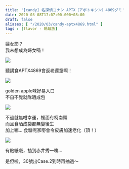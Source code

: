 ```yaml
---
title: '[candy] 名探偵コナン APTX（アポトキシン）4869グミ'
date: 2020-03-08T17:07:00.000+08:00
draft: false
aliases: [ "/2020/03/candy-aptx4869.html" ]
tags : [flavor - 螞蟻族]
---
```


婦女節？  
我未想成為婦女喎！  

![](/images/konan4869.jpg)

聽講食APTX4869會返老還童啊！  

![](https://n0bskw.ch.files.1drv.com/y4mK8V7goK0lnuHeULvSMX_vXFSGbz90JoKUuDrV2hojGb_LGzvSV6DXIdRbymYulBoHT3NExN3kfSzlb36PyvFjr9UvecSskmhhV8vyI4dvErH_YvBtcuKXCt_StERo9HrZASoQmC4JhInfTd51l6PVpGhD1Uqjou6ybT52F6U1gn9Hhk517-VsyjM3IjWaiufXtdz0CBC1ehOi5YxL2eqiQ?width=660&height=371&cropmode=none)

golden apple味好易入口  
不自不覺就隊晒成包  

![](https://n0bukw.ch.files.1drv.com/y4m0SOdBH3EJC8BJprcfwDIZx-D9b6x2l2e7IaNTo_QUjajLV_UqZzuptDiKV5UI_kBgcOWavs48eX6C7wzIuXxcnek9Jvpb2XljYKZC-PqBThGKDlSJyuVzOG8-7mdTYlZSTEoSmgeUSUDKA1SzDtOa45UUUJotY2y_KkQKyGrHb85FbC5EmWGhNZJMNqNPeNwpyLl5U5OasoRHhDKl9hPkQ?width=660&height=371&cropmode=none)

不過就無咁幸運，裡面冇柯南頭  
而且食晒成袋都無變後生  
加上嘛... 食糖呢家嘢會令皮膚加速老化（頂！）  

![](https://n0bokw.ch.files.1drv.com/y4mkcvsCv6i0yZFCtBgD-kR2uii0YXP43j98qxNRz_Mp-sVr_zlyBbww1A8LONBWe-4AjjY6YAczgbkEJWs_TeMyC31nGcfSYzopT-Njev4EyZHL4RaQbnMWgSCuf6AaoMQ3O09hPqEOgovg2JU-KYxr964Wkby9RN-9xok0GSnGwyBoQd2-1mxspQy06ylSiPa9Z3k0CRcvOKn3x0t2bIMEw?width=660&height=371&cropmode=none)

有貼紙嘅，抽到赤井秀一唉...  
  
  
是但啦，30號出Case.2到時再抽過～
